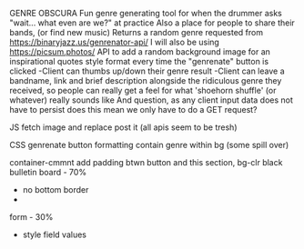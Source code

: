GENRE OBSCURA
Fun genre generating tool for when the drummer asks "wait... what even are we?" at practice
Also a place for people to share their bands, (or find new music)
Returns a random genre requested from https://binaryjazz.us/genrenator-api/
I will also be using https://picsum.photos/ API to add a random background image for an inspirational quotes style format every time the "genrenate" button is clicked
-Client can thumbs up/down their genre result
-Client can leave a bandname, link and brief description alongside the ridiculous genre they received, so people can really get a feel for what 'shoehorn shuffle' (or whatever) really sounds like
And question, as any client input data does not have to persist does this mean we only have to do a GET request?

JS
fetch image and replace post it (all apis seem to be tresh)


CSS
genrenate button formatting
contain genre within bg (some spill over)

container-cmmnt add padding btwn button and this section, bg-clr black
bulletin board - 70%
- no bottom border
-
form - 30%
- style field values